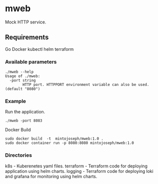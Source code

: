# mweb

Mock HTTP service.

## Requirements

Go
Docker
kubectl
helm
terraform

### Available parameters

``` cmdline
./mweb --help
Usage of ./mweb:
  -port string
        HTTP port. HTTPPORT environment variable can also be used. (default "8080")
```

### Example

Run the application.

 ``` cmdline
 ./mweb -port 8083
```

Docker Build

``` cmdline
sudo docker build  -t  mintojoseph/mweb:1.0 .
sudo docker container run -p 8080:8080 mintojoseph/mweb:1.0
```

### Directories

k8s - Kuberenetes yaml files.
terraform - Terraform code for deploying application using helm charts.
logging - Terraform code for deploying loki and grafana for monitoring using helm charts.
